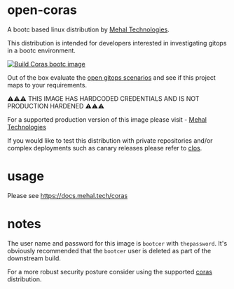 # open-coras

A bootc based linux distribution by [Mehal Technologies](https://mehal.tech).

This distribution is intended for developers interested in investigating gitops in a bootc environment.

[![Build Coras bootc image](https://github.com/ubiquitous-factory/open-coras/actions/workflows/build-coras.yaml/badge.svg)](https://github.com/ubiquitous-factory/open-coras/actions/workflows/build-coras.yaml)

Out of the box evaluate the [open gitops scenarios](https://docs.mehal.tech/tutorials) and see if this project maps to your requirements. 

⚠️⚠️⚠️ THIS IMAGE HAS HARDCODED CREDENTIALS AND IS NOT PRODUCTION HARDENED ⚠️⚠️⚠️

For a supported production version of this image please visit - [Mehal Technologies](https://docs.mehal.tech/coras)

If you would like to test this distribution with private repositories and/or complex deployments such as canary releases please refer to [clos](https://docs.mehal.tech/clos).

# usage 

Please see https://docs.mehal.tech/coras

# notes

The user name and password for this image is `bootcer` with `thepassword`. It's obviously recommended that the `bootcer` user is deleted as part of the downstream build. 

For a more robust security posture consider using the supported [coras](https://docs.mehal.tech/coras) distribution.

